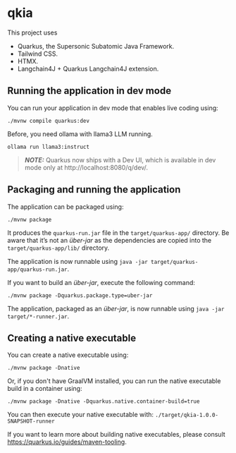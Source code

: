 # qkia

This project uses 

* Quarkus, the Supersonic Subatomic Java Framework.
* Tailwind CSS.
* HTMX.
* Langchain4J + Quarkus Langchain4J extension.

## Running the application in dev mode

You can run your application in dev mode that enables live coding using:
```shell script
./mvnw compile quarkus:dev
```

Before, you need ollama with llama3 LLM running. 

```shell script
ollama run llama3:instruct
```

> **_NOTE:_**  Quarkus now ships with a Dev UI, which is available in dev mode only at http://localhost:8080/q/dev/.

## Packaging and running the application

The application can be packaged using:
```shell script
./mvnw package
```
It produces the `quarkus-run.jar` file in the `target/quarkus-app/` directory.
Be aware that it’s not an _über-jar_ as the dependencies are copied into the `target/quarkus-app/lib/` directory.

The application is now runnable using `java -jar target/quarkus-app/quarkus-run.jar`.

If you want to build an _über-jar_, execute the following command:
```shell script
./mvnw package -Dquarkus.package.type=uber-jar
```

The application, packaged as an _über-jar_, is now runnable using `java -jar target/*-runner.jar`.

## Creating a native executable

You can create a native executable using: 
```shell script
./mvnw package -Dnative
```

Or, if you don't have GraalVM installed, you can run the native executable build in a container using: 
```shell script
./mvnw package -Dnative -Dquarkus.native.container-build=true
```

You can then execute your native executable with: `./target/qkia-1.0.0-SNAPSHOT-runner`

If you want to learn more about building native executables, please consult https://quarkus.io/guides/maven-tooling.